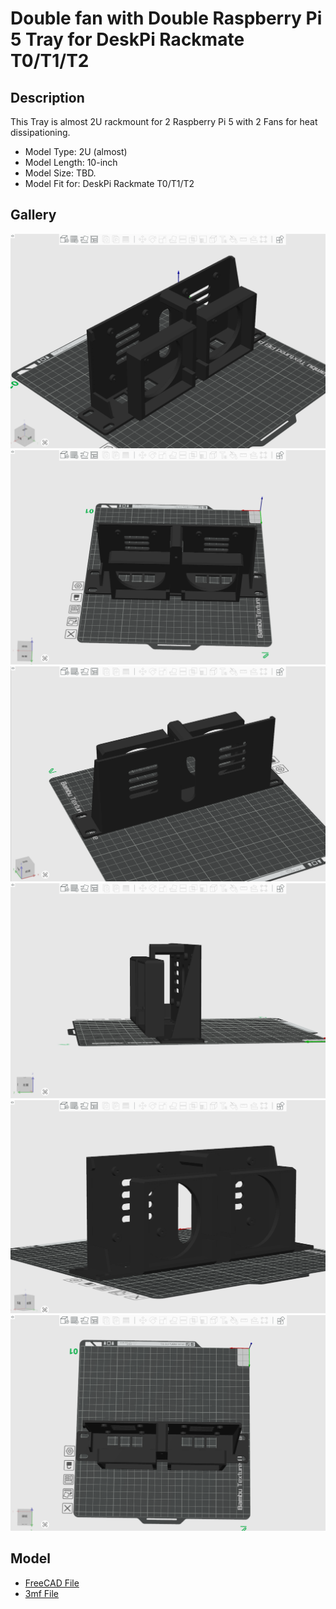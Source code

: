 # Double fan with Double Raspberry Pi 5 Tray for DeskPi Rackmate T0/T1/T2

## Description 
This Tray is almost 2U rackmount for 2 Raspberry Pi 5 with 2 Fans for heat
dissipationing. 

* Model Type: 2U  (almost)
* Model Length: 10-inch
* Model Size: TBD.
* Model Fit for: DeskPi Rackmate T0/T1/T2

## Gallery

![0](./imgs/RPi5_holder_01.png)
![1](./imgs/RPi5_holder_02.png)
![2](./imgs/RPi5_holder_03.png)
![3](./imgs/RPi5_holder_04.png)
![4](./imgs/RPi5_holder_05.png)
![5](./imgs/RPi5_holder_06.png)

## Model 

* [FreeCAD File](./models/RaspberryPi_holder_for_DeskPi_rackmate_T_series.FCStd)
* [3mf File](./models/RaspberryPi_holder_for_DeskPi_rackmate_T_series.3mf)
